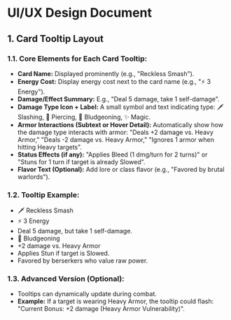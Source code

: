 # UI/UX Design Document

## 1. Card Tooltip Layout

### 1.1. Core Elements for Each Card Tooltip:

- **Card Name:** Displayed prominently (e.g., "Reckless Smash").
- **Energy Cost:** Display energy cost next to the card name (e.g., "⚡ 3 Energy").
- **Damage/Effect Summary:** E.g., "Deal 5 damage, take 1 self-damage".
- **Damage Type Icon + Label:** A small symbol and text indicating type: 🗡️ Slashing, 🎯 Piercing, 🔨 Bludgeoning, ✨ Magic.
- **Armor Interactions (Subtext or Hover Detail):** Automatically show how the damage type interacts with armor: "Deals +2 damage vs. Heavy Armor," "Deals -2 damage vs. Heavy Armor," "Ignores 1 armor when hitting Heavy targets".
- **Status Effects (if any):** "Applies Bleed (1 dmg/turn for 2 turns)" or "Stuns for 1 turn if target is already Slowed".
- **Flavor Text (Optional):** Add lore or class flavor (e.g., "Favored by brutal warlords").

### 1.2. Tooltip Example:

- 🗡️ Reckless Smash
- ⚡ 3 Energy
- Deal 5 damage, but take 1 self-damage.
- 🔨 Bludgeoning
- +2 damage vs. Heavy Armor
- Applies Stun if target is Slowed.
- Favored by berserkers who value raw power.

### 1.3. Advanced Version (Optional):

- Tooltips can dynamically update during combat.
- **Example:** If a target is wearing Heavy Armor, the tooltip could flash: "Current Bonus: +2 damage (Heavy Armor Vulnerability)".
